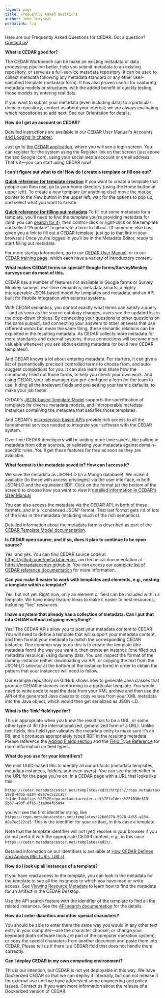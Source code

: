 ```yaml
---
layout: page
title: Frequently Asked Questions
author: John Graybeal
permalink: faq
---
```


Here are our Frequently Asked Questions for CEDAR. Got a question? [Contact us](https://metadatacenter.org/contact "Contact us")!

**What is CEDAR good for?**

The CEDAR Workbench can be make an existing metadata or data processing pipeline better, 
help you submit metadata to an existing repository, or serve as a full-service metadata repository. It can be used to collect metadata following any metadata standard or
any other user-specified template (metadata form). It has also proven useful for capturing metadata models or structures, with the added benefit of quickly testing those models by
entering real data.

If you want to submit your metadata (even including data) to a particular domain repository, contact us about your interest; we are always evaluating which repositories to add next. See our Orientation for details.

**How do I get an account on CEDAR?**

Detailed instructions are available in our 
CEDAR User Manual's [Accounts and Logging In chapter](https://metadatacenter.github.io/cedar-manual/basic_topics/a1_accounts_and_logging_in/).

Just go to [the CEDAR application](https://cedar.metadatacenter.org), where you will see a login screen. You can register for the system using the Register link on that screen (just above the red Google icon), using your social media account or email address. That's it—you can start using CEDAR now!

**I can't figure out what to do! How do I create a template or fill one out?**

**[Quick reference for template creation](https://metadatacenter.github.io/cedar-manual/cedar_templates/c2_building_basic_templates/)**  If you want to create a template that people can then use, go to your home directory (using the Home button at upper left). To create a new template (or anything else) move the mouse pointer to the New button in the upper left, wait for the options to pop up, and select what you want to create.

**[Quick reference for filling out metadata](https://metadatacenter.github.io/cedar-manual/basic_topics/a5_filling_out_creating_metadata/)**  To fill out some metadata for a template, you'll need to find the template you're providing metadata for (hint: you can [search for it](https://metadatacenter.github.io/cedar-manual/basic_topics/a2_finding_resources/)), then control-click or right-click on the template and select "Populate" to generate a form to fill out. (If someone else has given you a link to fill out a CEDAR template, just go to that link in your browser.) Once you're logged in you'll be in the Metadata Editor, ready to start filling out metadata.

For more startup information, go to our [CEDAR User Manual](https://metadatacenter.github.io/cedar-manual/), or to our [CEDAR training page](https://more.metadatacenter.org/tools-training/training-cedar), 
which each have a variety of introductory content.

**What makes CEDAR forms so special? Google forms/SurveyMonkey surveys can do most of this.**

CEDAR has a number of features not available in Google forms or Survey Monkey surveys: real-time semantics; metadata smarts; a highly interoperable JSON-based model for 
templates and metadata, and an API built for flexbile integration with external systems.

With CEDAR semantics, you control exactly what terms can satisfy a query—and as soon as the source ontology changes, users see the updated list in the drop-down choices. By connecting your questions to other questions on the same subject, and connecting your answers to other answers that use different words but mean the same thing, these semantic relations can be exploited in the resulting metadata. As CEDAR collects more metadata for more standards and external systems, those connections will become more valuable whenever you ask about existing metadata (or build new CEDAR templates!).

And CEDAR knows a lot about entering metadata. For starters, it can give a list of (semantically precise!) controlled terms to choose from, and auto-suggest completions for you. It can also learn and share how the community filled out those forms, to help you check your own work. And using CEDAR, your lab manager can pre-configure a form for the team to use, hiding all the irrelevant fields and pre-setting your team's defaults, 
to make your job faster.

CEDAR's [JSON-based Template Model](https://metadatacenter.org/tools-training/outreach/cedar-template-model) supports the specification of 
templates for diverse metadata models, and interoperable metadata instances 
containing the metadata that satisfies those templates.

And CEDAR's [microservice-based APIs](https://more.metadatacenter.org/tools-training/cedar-api) provide rich access to all the fundamental services needed to integrate your software with the CEDAR system.

Over time CEDAR developers will be adding more time savers, like pulling in metadata from other sources, or validating your metadata against domain-specific rules. You'll get these features for free as soon as they are available.

**What format is the metadata saved in? How can I access it?**

We save the metadata as JSON-LD (in a Mongo database). We make it available (to those with access privileges) via the user interface, in both JSON-LD and the equivalent RDF. Click on the format (at the bottom of the screen) to choose how you want to view it 
[detailed information in CEDAR's User Manual](https://metadatacenter.github.io/cedar-manual/sections/a3/4_viewing_resource_as_raw_metadata/)

You can also access the metadata via the CEDAR API, in both of these formats, and in a "condensed JSON" format. That last format gets rid of lots of the links in the metadata 
(including much of the rich semantics).

Detailed information about the metadata form is described as part of the 
[CEDAR Template Model documentation](https://metadatacenter.org/tools-training/outreach/cedar-template-model).

**Is CEDAR open source, and if so, does it plan to continue to be open source?**

Yes, and yes. You can find CEDAR source code at https://github.com/metadatacenter, and technical documentation at https://metadatacenter.github.io. 
You can access our [complete list of CEDAR reference documentation](https://more.metadatacenter.org/references) for more information.

**Can you make it easier to work with templates and elements, e.g., nesting a template within a template?**

Yes, but not yet. Right now, only an element or field can be included within a template. We have many feature ideas to make it easier to nest resources, including "live" resources.

**I have a system that already has a collection of metadata. Can I put that into CEDAR without retyping everything?**

Yes! The CEDAR APIs allow you to post your metadata content to CEDAR. You will need to define a template that will support your metadata content, and then format your metadata to match the corresponding CEDAR instance. One common way to do this is to create the template (the metadata form) the way you want it, then create an instance (one filled out metadata resource) using dummy data. You can inspect the format of the dummy instance (either downloading via API, or copying the text from the JSON-LD selector at the bottom of the instance form) in order to obtain the pattern that your instances will need to follow.

Our example repository on GitHub shows how to generate Java classes that produce CEDAR instances conforming to a particular template. You would need to write code to read the data from your XML archive and then use the API of the generated Java classes to copy values from your XML metadata into the Java object, which would then get serialized as JSON-LD.

**What is the 'link' field type for?**

This is appropriate when you know the result has to be a URL, or some other type of IRI (the internationalized, generalized form of a URL). Unlike text fields, this field type validates the metadata entry to make sure it’s an IRI, and it produces appropriately typed RDF in the resulting metadata. Please reference the [Adding Fields section](https://metadatacenter.github.io/cedar-manual/sections/c2/2_adding_fields/)
and the [Field Type Reference](https://metadatacenter.github.io/cedar-manual/sections/c2/field_type_reference/)
for more information on field types.

**What do you use for your identifiers?**

We mint UUID-based IRIs to identify all our artifacts (metadata templates, metadata instances, folders, and even users). You can see the identifier in the URL for the page you’re on. In a CEDAR page with a URL that looks like this:
```
https://cedar.metadatacenter.net/templates/edit/https://repo.metadatacenter.net/templates/226d6778-5978-4d55-a284-d8e7ec522ca5?folderId=https:%2F%2Frepo.metadatacenter.net%2Ffolders%2F4036e319-5bb7-493f-8fe5-31a004f65a94
```
you will see the first identifier string, like `https://repo.metadatacenter.net/templates/226d6778-5978-4d55-a284-d8e7ec522ca5`. This is the identifier for your artifact, in this case a template.

Note that the template identifier will not (yet) resolve in your browser if you do not prefix it with the appropriate CEDAR context, e.g., in this case `https://cedar.metadatacenter.net/templates/edit/`.

Detailed information on our identifiers is available at [How CEDAR Defines and Applies IRIs (URIs, URLs)](https://metadatacenter.github.io/cedar-manual/sections/c4/how_cedar_defines_and_accesses_identifiers/)


**How do I look up all instances of a template?**

If you have read access to the template, 
you can look in the metadata for the template to see all the instances
to which you have read or write access. See [Viewing Resource Metadata](https://metadatacenter.github.io/cedar-manual/a3/5_viewing_resource_metadata/)
to learn how to find the metadata for an artifact in the CEDAR Desktop.

Use the API search feature with the identifier of the template to find all the related instances. See the [API search documentation](https://resource.metadatacenter.org/api/#!/Template32Instances/get_search) for the details. 

**How do I enter diacritics and other special characters?**

You should be able to enter them the same way you would in any other text entry in your computer—use the character chooser, or change your keyboard (both software tools are part of the computer operation system), or copy the special characters from another document and paste them into CEDAR. Please tell us if there is a CEDAR field that does not handle them correctly.

**Can I deploy CEDAR in my own computing environment?**

This is our intention, but CEDAR is not yet deployable in this way. We have Dockerized CEDAR so that we can deploy it internally, but can not release it for external use until we have addressed some engineering and policy issues. Contact us if you want more information about the release of a Dockerized version of CEDAR.